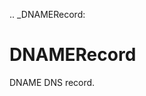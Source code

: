 [//]: # (THE CONTENT BELOW IS GENERATED. DO NOT EDIT.)
.. _DNAMERecord:

# DNAMERecord
[//]: # (ADD YOUR NOTES BELOW. THESE WILL BE PICKED EVERY TIME THE DOCS ARE REGENERATED. //end)
DNAME DNS record.